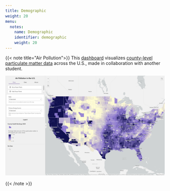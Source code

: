 ```yaml
---
title: Demographic
weight: 20
menu:
  notes:
    name: Demographic
    identifier: demographic
    weight: 20
---
```


<!-- Dashboard -->
{{< note title="Air Pollution">}}
This [dashboard](https://experience.arcgis.com/experience/72947b3722b0478fa3dc69648c4a7eee/) visualizes [county-level particulate matter data](https://www.countyhealthrankings.org/) across the U.S., made in collaboration with another student.

<img src="/notes/demographic/dashboard_air_pollution.png" alt="Dashboard of air pollution across the US.">

{{< /note >}}